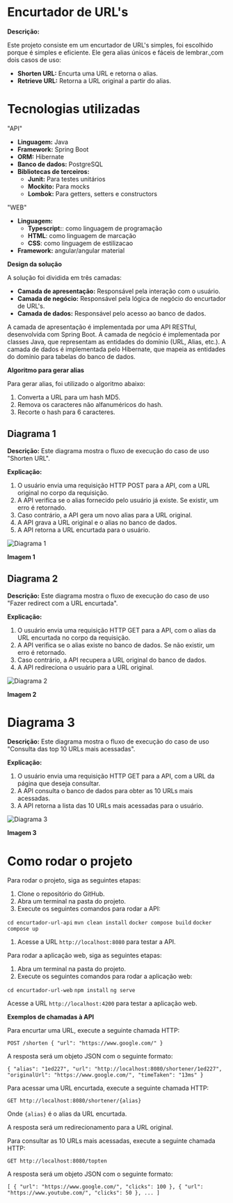 # Encurtador de URL's

**Descrição:** 

Este projeto consiste em um encurtador de URL's simples, foi escolhido porque é simples e eficiente. Ele gera alias únicos e fáceis de lembrar.,com dois casos de uso:

- **Shorten URL:** Encurta uma URL e retorna o alias.
- **Retrieve URL:** Retorna a URL original a partir do alias.

# Tecnologias utilizadas
  "API"
- **Linguagem:** Java
- **Framework:** Spring Boot
- **ORM:** Hibernate
- **Banco de dados:** PostgreSQL
- **Bibliotecas de terceiros:**
    - **Junit:** Para testes unitários
    - **Mockito:** Para mocks
    - **Lombok:** Para getters, setters e constructors
    
"WEB"
- **Linguagem:**
    - **Typescript:**: como linguagem de programação
    - **HTML**: como linguagem de marcação
    - **CSS**: como linguagem de estilizacao
- **Framework:** angular/angular material

**Design da solução**

A solução foi dividida em três camadas:

- **Camada de apresentação:** Responsável pela interação com o usuário.
- **Camada de negócio:** Responsável pela lógica de negócio do encurtador de URL's.
- **Camada de dados:** Responsável pelo acesso ao banco de dados.

A camada de apresentação é implementada por uma API RESTful, desenvolvida com Spring Boot. A camada de negócio é implementada por classes Java, que representam as entidades do domínio (URL, Alias, etc.). A camada de dados é implementada pelo Hibernate, que mapeia as entidades do domínio para tabelas do banco de dados.

**Algoritmo para gerar alias**

Para gerar alias, foi utilizado o algoritmo abaixo:

1. Converta a URL para um hash MD5.
2. Remova os caracteres não alfanuméricos do hash.
3. Recorte o hash para 6 caracteres.

## Diagrama 1

**Descrição:** Este diagrama mostra o fluxo de execução do caso de uso "Shorten URL".

**Explicação:**

1. O usuário envia uma requisição HTTP POST para a API, com a URL original no corpo da requisição.
2. A API verifica se o alias fornecido pelo usuário já existe. Se existir, um erro é retornado.
3. Caso contrário, a API gera um novo alias para a URL original.
4. A API grava a URL original e o alias no banco de dados.
5. A API retorna a URL encurtada para o usuário.

![Diagrama 1](https://imgur.com/2D6ppFq.jpg)

**Imagem 1**

## Diagrama 2

**Descrição:** Este diagrama mostra o fluxo de execução do caso de uso "Fazer redirect com a URL encurtada".

**Explicação:**

1. O usuário envia uma requisição HTTP GET para a API, com o alias da URL encurtada no corpo da requisição.
2. A API verifica se o alias existe no banco de dados. Se não existir, um erro é retornado.
3. Caso contrário, a API recupera a URL original do banco de dados.
4. A API redireciona o usuário para a URL original.

![Diagrama 2](https://imgur.com/wrFVNOE.jpg)

**Imagem 2**

# Diagrama 3

**Descrição:** Este diagrama mostra o fluxo de execução do caso de uso "Consulta das top 10 URLs mais acessadas".

**Explicação:**

1. O usuário envia uma requisição HTTP GET para a API, com a URL da página que deseja consultar.
2. A API consulta o banco de dados para obter as 10 URLs mais acessadas.
3. A API retorna a lista das 10 URLs mais acessadas para o usuário.

![Diagrama 3](https://imgur.com/4mBvs8J.jpg)

**Imagem 3**

# Como rodar o projeto

Para rodar o projeto, siga as seguintes etapas:

1. Clone o repositório do GitHub.
2. Abra um terminal na pasta do projeto.
3. Execute os seguintes comandos para rodar a API:

`cd encurtador-url-api`
`mvn clean install`
`docker compose build`
`docker compose up`

1. Acesse a URL `http://localhost:8080` para testar a API.

Para rodar a aplicação web, siga as seguintes etapas:

1. Abra um terminal na pasta do projeto.
2. Execute os seguintes comandos para rodar a aplicação web:

`cd encurtador-url-web`
`npm install`
`ng serve`

Acesse a URL `http://localhost:4200` para testar a aplicação web.

**Exemplos de chamadas à API**

Para encurtar uma URL, execute a seguinte chamada HTTP:

`POST /shorten
{
    "url": "https://www.google.com/"
}`

A resposta será um objeto JSON com o seguinte formato:

`{
    "alias": "1ed227",
    "url": "http://localhost:8080/shortener/1ed227",
    "originalUrl": "https://www.google.com/",
    "timeTaken": "13ms"
}`

Para acessar uma URL encurtada, execute a seguinte chamada HTTP:

`GET http://localhost:8080/shortener/{alias}`

Onde `{alias}` é o alias da URL encurtada.

A resposta será um redirecionamento para a URL original.

Para consultar as 10 URLs mais acessadas, execute a seguinte chamada HTTP:

`GET http://localhost:8080/topten`

A resposta será um objeto JSON com o seguinte formato:

`[
    {
        "url": "https://www.google.com/",
        "clicks": 100
    },
    {
        "url": "https://www.youtube.com/",
        "clicks": 50
    },
    ...
]`
